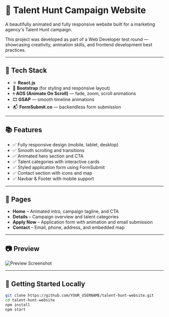 # 🎯 Talent Hunt Campaign Website

A beautifully animated and fully responsive website built for a marketing agency's Talent Hunt campaign.

This project was developed as part of a Web Developer test round — showcasing creativity, animation skills, and frontend development best practices.

---

## 🔧 Tech Stack

- ⚛️ **React.js**
- 🎨 **Bootstrap** (for styling and responsive layout)
- 🌀 **AOS (Animate On Scroll)** — fade, zoom, scroll animations
- 🎞️ **GSAP** — smooth timeline animations
- 📬 **FormSubmit.co** — backendless form submission

---

## 📚 Features

- ✅ Fully responsive design (mobile, tablet, desktop)
- ✅ Smooth scrolling and transitions
- ✅ Animated hero section and CTA
- ✅ Talent categories with interactive cards
- ✅ Styled application form using FormSubmit
- ✅ Contact section with icons and map
- ✅ Navbar & Footer with mobile support

---

## 📁 Pages

- **Home** – Animated intro, campaign tagline, and CTA
- **Details** – Campaign overview and talent categories
- **Apply Now** – Application form with animation and email submission
- **Contact** – Email, phone, address, and embedded map

---

## 📷 Preview

![Preview Screenshot](screenshot.jpg) <!-- Replace with your own image path -->

---

## 🚀 Getting Started Locally

```bash
git clone https://github.com/YOUR_USERNAME/talent-hunt-website.git
cd talent-hunt-website
npm install
npm start

